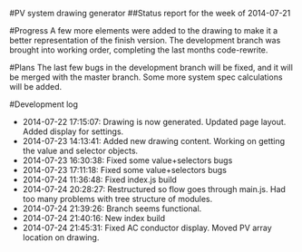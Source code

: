 #PV system drawing generator
##Status report for the week of 2014-07-21

#Progress
A few more elements were added to the drawing to make it a better representation of the finish version. 
The development branch was brought into working order, completing the last months code-rewrite. 

#Plans
The last few bugs in the development branch will be fixed, and it will be merged with the master branch. Some more system spec calculations will be added. 

#Development log
* 2014-07-22 17:15:07: Drawing is now generated. Updated page layout. Added display for settings.
* 2014-07-23 14:13:41: Added new drawing content. Working on getting the value and selector objects.
* 2014-07-23 16:30:38: Fixed some value+selectors bugs
* 2014-07-23 17:11:18: Fixed some value+selectors bugs
* 2014-07-24 11:36:48: Fixed index.js build
* 2014-07-24 20:28:27: Restructured so flow goes through main.js. Had too many problems with tree structure of modules.
* 2014-07-24 21:39:26: Branch seems functional.
* 2014-07-24 21:40:16: New index build
* 2014-07-24 21:45:31: Fixed AC conductor display. Moved PV array location on drawing.
